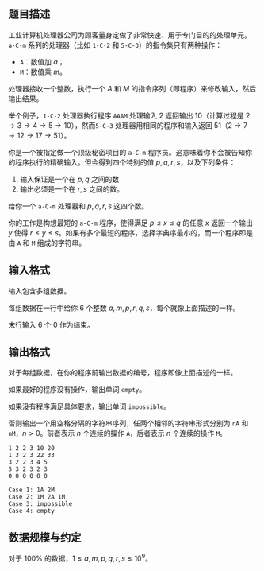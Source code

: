 ## 题目描述

工业计算机处理器公司为顾客量身定做了非常快速、用于专门目的的处理单元。`a-C-m` 系列的处理器（比如 `1-C-2` 和 `5-C-3`）的指令集只有两种操作：

- `A`：数值加 $a$；
- `M`：数值乘 $m$。

处理器接收一个整数，执行一个 $A$ 和 $M$ 的指令序列（即程序）来修改输入，然后输出结果。

举个例子，`1-C-2` 处理器执行程序 `AAAM` 处理输入 $2$ 返回输出 $10$（计算过程是 $2\to3\to4\to5\to10$），然而`5-C-3` 处理器用相同的程序和输入返回 $51$（$2\to7\to12\to17\to51$）。

你是一个被指定做一个顶级秘密项目的 `a-C-m` 程序员。这意味着你不会被告知你的程序执行的精确输入。但会得到四个特别的值 $p,q,r,s$，以及下列条件：

1. 输入保证是一个在 $p,q$ 之间的数
2. 输出必须是一个在 $r,s$ 之间的数。

给你一个 `a-C-m` 处理器和 $p,q,r,s$ 这四个数。

你的工作是构想最短的 `a-C-m` 程序，使得满足 $p\leq x\leq q$ 的任意 $x$ 返回一个输出 $y$ 使得 $r\leq y\leq s$。如果有多个最短的程序，选择字典序最小的，而一个程序即是由 `A` 和 `M` 组成的字符串。

## 输入格式

输入包含多组数据。

每组数据在一行中给你 $6$ 个整数 $a,m,p,r,q,s$，每个就像上面描述的一样。

末行输入 $6$ 个 $0$ 作为结束。

## 输出格式

对于每组数据，在你的程序前输出数据的编号，程序即像上面描述的一样。

如果最好的程序没有操作，输出单词 `empty`。

如果没有程序满足具体要求，输出单词 `impossible`。

否则输出一个用空格分隔的字符串序列，任两个相邻的字符串形式分别为 `nA` 和 `nM`，$n>0$。前者表示 $n$ 个连续的操作 `A`，后者表示 $n$ 个连续的操作 `M`。

```input1
1 2 2 3 10 20
1 3 2 3 22 33
3 2 2 3 4 5
5 3 2 3 2 3
0 0 0 0 0 0
```

```output1
Case 1: 1A 2M
Case 2: 1M 2A 1M
Case 3: impossible
Case 4: empty

```

## 数据规模与约定

对于 $100\%$ 的数据，$1\leq a,m,p,q,r,s\leq 10^9$。

